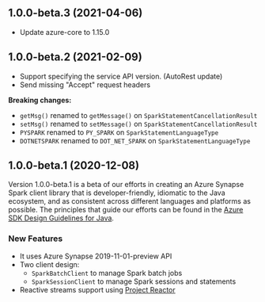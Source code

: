 ## 1.0.0-beta.3 (2021-04-06)

- Update azure-core to 1.15.0

## 1.0.0-beta.2 (2021-02-09)

- Support specifying the service API version. (AutoRest update)
- Send missing "Accept" request headers

**Breaking changes:**
- `getMsg()` renamed to `getMessage()` on `SparkStatementCancellationResult`
- `setMsg()` renamed to `setMessage()` on `SparkStatementCancellationResult`
- `PYSPARK` renamed to `PY_SPARK` on `SparkStatementLanguageType`
- `DOTNETSPARK` renamed to `DOT_NET_SPARK` on `SparkStatementLanguageType`

## 1.0.0-beta.1 (2020-12-08)

Version 1.0.0-beta.1 is a beta of our efforts in creating an Azure Synapse Spark client library that is developer-friendly, idiomatic to
the Java ecosystem, and as consistent across different languages and platforms as possible. The principles that guide
our efforts can be found in the
[Azure SDK Design Guidelines for Java](https://azure.github.io/azure-sdk/java_introduction.html).

### New Features

- It uses Azure Synapse 2019-11-01-preview API
- Two client design:
    - `SparkBatchClient` to manage Spark batch jobs
    - `SparkSessionClient` to manage Spark sessions and statements
- Reactive streams support using [Project Reactor](https://projectreactor.io/)

